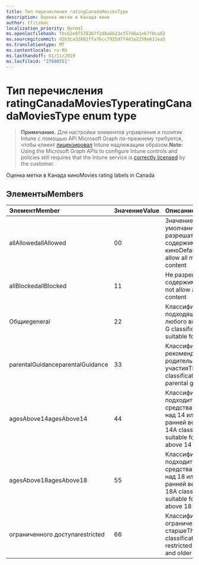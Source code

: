 ```yaml
---
title: Тип перечисления ratingCanadaMoviesType
description: Оценка метки в Канада кино
author: tfitzmac
localization_priority: Normal
ms.openlocfilehash: fbc62e8f578307f2d8a6b23ef57d6a1eb7f0ca62
ms.sourcegitcommit: d2b3ca32602ffa76cc7925d7f4d1e2258e611ea5
ms.translationtype: MT
ms.contentlocale: ru-RU
ms.lasthandoff: 01/11/2019
ms.locfileid: "27880551"
---
```

# <a name="ratingcanadamoviestype-enum-type"></a><span data-ttu-id="c9445-103">Тип перечисления ratingCanadaMoviesType</span><span class="sxs-lookup"><span data-stu-id="c9445-103">ratingCanadaMoviesType enum type</span></span>

> <span data-ttu-id="c9445-104">**Примечание.** Для настройки элементов управления и политик Intune с помощью API Microsoft Graph по-прежнему требуется, чтобы клиент [лицензировал](https://go.microsoft.com/fwlink/?linkid=839381) Intune надлежащим образом.</span><span class="sxs-lookup"><span data-stu-id="c9445-104">**Note:** Using the Microsoft Graph APIs to configure Intune controls and policies still requires that the Intune service is [correctly licensed](https://go.microsoft.com/fwlink/?linkid=839381) by the customer.</span></span>

<span data-ttu-id="c9445-105">Оценка метки в Канада кино</span><span class="sxs-lookup"><span data-stu-id="c9445-105">Movies rating labels in Canada</span></span>
## <a name="members"></a><span data-ttu-id="c9445-106">Элементы</span><span class="sxs-lookup"><span data-stu-id="c9445-106">Members</span></span>
|<span data-ttu-id="c9445-107">Элемент</span><span class="sxs-lookup"><span data-stu-id="c9445-107">Member</span></span>|<span data-ttu-id="c9445-108">Значение</span><span class="sxs-lookup"><span data-stu-id="c9445-108">Value</span></span>|<span data-ttu-id="c9445-109">Описание</span><span class="sxs-lookup"><span data-stu-id="c9445-109">Description</span></span>|
|:---|:---|:---|
|<span data-ttu-id="c9445-110">allAllowed</span><span class="sxs-lookup"><span data-stu-id="c9445-110">allAllowed</span></span>|<span data-ttu-id="c9445-111">0</span><span class="sxs-lookup"><span data-stu-id="c9445-111">0</span></span>|<span data-ttu-id="c9445-112">Значение по умолчанию, разрешать все содержимое кино</span><span class="sxs-lookup"><span data-stu-id="c9445-112">Default value, allow all movies content</span></span>|
|<span data-ttu-id="c9445-113">allBlocked</span><span class="sxs-lookup"><span data-stu-id="c9445-113">allBlocked</span></span>|<span data-ttu-id="c9445-114">1</span><span class="sxs-lookup"><span data-stu-id="c9445-114">1</span></span>|<span data-ttu-id="c9445-115">Не разрешать любое содержимое кино</span><span class="sxs-lookup"><span data-stu-id="c9445-115">Do not allow any movies content</span></span>|
|<span data-ttu-id="c9445-116">Общие</span><span class="sxs-lookup"><span data-stu-id="c9445-116">general</span></span>|<span data-ttu-id="c9445-117">2</span><span class="sxs-lookup"><span data-stu-id="c9445-117">2</span></span>|<span data-ttu-id="c9445-118">Классификация G подходящее для любого возраста</span><span class="sxs-lookup"><span data-stu-id="c9445-118">The G classification is suitable for all ages</span></span>|
|<span data-ttu-id="c9445-119">parentalGuidance</span><span class="sxs-lookup"><span data-stu-id="c9445-119">parentalGuidance</span></span>|<span data-ttu-id="c9445-120">3</span><span class="sxs-lookup"><span data-stu-id="c9445-120">3</span></span>|<span data-ttu-id="c9445-121">Классификация стр рекомендует родительского участия</span><span class="sxs-lookup"><span data-stu-id="c9445-121">The PG classification advises parental guidance</span></span>|
|<span data-ttu-id="c9445-122">agesAbove14</span><span class="sxs-lookup"><span data-stu-id="c9445-122">agesAbove14</span></span>|<span data-ttu-id="c9445-123">4</span><span class="sxs-lookup"><span data-stu-id="c9445-123">4</span></span>|<span data-ttu-id="c9445-124">Классификация 14A подходит для средства просмотра над 14 или более ранней версии</span><span class="sxs-lookup"><span data-stu-id="c9445-124">The 14A classification is suitable for viewers above 14 or older</span></span>|
|<span data-ttu-id="c9445-125">agesAbove18</span><span class="sxs-lookup"><span data-stu-id="c9445-125">agesAbove18</span></span>|<span data-ttu-id="c9445-126">5</span><span class="sxs-lookup"><span data-stu-id="c9445-126">5</span></span>|<span data-ttu-id="c9445-127">Классификация 18A подходит для средства просмотра над 18 или более ранней версии</span><span class="sxs-lookup"><span data-stu-id="c9445-127">The 18A classification is suitable for viewers above 18 or older</span></span>|
|<span data-ttu-id="c9445-128">ограниченного доступа</span><span class="sxs-lookup"><span data-stu-id="c9445-128">restricted</span></span>|<span data-ttu-id="c9445-129">6</span><span class="sxs-lookup"><span data-stu-id="c9445-129">6</span></span>|<span data-ttu-id="c9445-130">Классификация R ограничены 18 лет и старше</span><span class="sxs-lookup"><span data-stu-id="c9445-130">The R classification is restricted to 18 years and older</span></span>|




